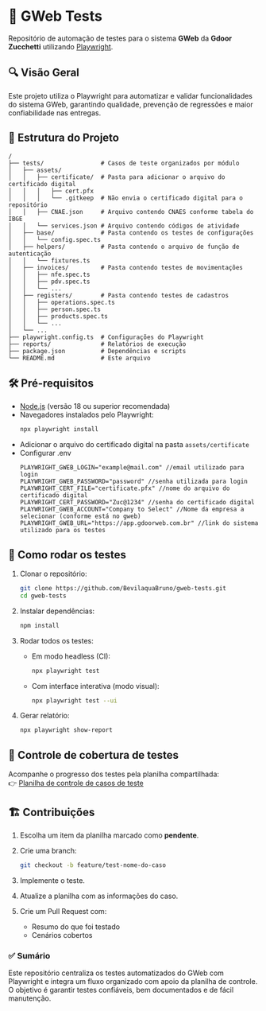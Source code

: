 # 🧪 GWeb Tests

Repositório de automação de testes para o sistema **GWeb** da **Gdoor Zucchetti** utilizando [Playwright](https://playwright.dev/).

## 🔍 Visão Geral

Este projeto utiliza o Playwright para automatizar e validar funcionalidades do sistema GWeb, garantindo qualidade, prevenção de regressões e maior confiabilidade nas entregas.

## 📁 Estrutura do Projeto

```
/
├── tests/                # Casos de teste organizados por módulo
│   ├── assets/
│   │   ├── certificate/  # Pasta para adicionar o arquivo do certificado digital
│   │   │   ├── cert.pfx
│   │   │   └── .gitkeep  # Não envia o certificado digital para o repositório
│   │   ├── CNAE.json     # Arquivo contendo CNAES conforme tabela do IBGE
│   │   └── services.json # Arquivo contendo códigos de atividade
│   ├── base/             # Pasta contendo os testes de configurações
│   │   └── config.spec.ts
│   ├── helpers/          # Pasta contendo o arquivo de função de autenticação
│   │   └── fixtures.ts 
│   ├── invoices/         # Pasta contendo testes de movimentações
│   │   ├── nfe.spec.ts
│   │   ├── pdv.spec.ts
│   │   └── ...
│   ├── registers/        # Pasta contendo testes de cadastros
│   │   ├── operations.spec.ts
│   │   ├── person.spec.ts
│   │   ├── products.spec.ts
│   │   └── ...
│   └── ...
├── playwright.config.ts  # Configurações do Playwright
├── reports/              # Relatórios de execução
├── package.json          # Dependências e scripts
└── README.md             # Este arquivo
```

## 🛠️ Pré-requisitos

- [Node.js](https://nodejs.org/) (versão 18 ou superior recomendada)
- Navegadores instalados pelo Playwright:
  ```bash
  npx playwright install
  ```
- Adicionar o arquivo do certificado digital na pasta `assets/certificate`
- Configurar .env
    ```env
    PLAYWRIGHT_GWEB_LOGIN="example@mail.com" //email utilizado para login
    PLAYWRIGHT_GWEB_PASSWORD="password" //senha utilizada para login
    PLAYWRIGHT_CERT_FILE="certificate.pfx" //nome do arquivo do certificado digital
    PLAYWRIGHT_CERT_PASSWORD="Zuc@1234" //senha do certificado digital
    PLAYWRIGHT_GWEB_ACCOUNT="Company to Select" //Nome da empresa a selecionar (conforme está no gweb)
    PLAYWRIGHT_GWEB_URL="https://app.gdoorweb.com.br" //link do sistema utilizado para os testes
    ```

## 🚀 Como rodar os testes

1. Clonar o repositório:
   ```bash
   git clone https://github.com/BevilaquaBruno/gweb-tests.git
   cd gweb-tests
   ```

2. Instalar dependências:
   ```bash
   npm install
   ```

3. Rodar todos os testes:
   - Em modo headless (CI):
     ```bash
     npx playwright test
     ```
   - Com interface interativa (modo visual):
     ```bash
     npx playwright test --ui
     ```

4. Gerar relatório:
   ```bash
   npx playwright show-report
   ```

## 🧩 Controle de cobertura de testes

Acompanhe o progresso dos testes pela planilha compartilhada:  
👉 [Planilha de controle de casos de teste]([https://docs.google.com/spreadsheets/d/10HJTxnl301riTtdf22eA8VUVJHZv90ZIadSv-17pblM/edit?gid=1386834576](https://docs.google.com/spreadsheets/d/10HJTxnl301riTtdf22eA8VUVJHZv90ZIadSv-17pblM/edit?usp=sharing))


## 🏗️ Contribuições

1. Escolha um item da planilha marcado como **pendente**.
2. Crie uma branch:
   ```bash
   git checkout -b feature/test-nome-do-caso
   ```

3. Implemente o teste.
4. Atualize a planilha com as informações do caso.
5. Crie um Pull Request com:
   - Resumo do que foi testado
   - Cenários cobertos

### ✅ Sumário

Este repositório centraliza os testes automatizados do GWeb com Playwright e integra um fluxo organizado com apoio da planilha de controle. O objetivo é garantir testes confiáveis, bem documentados e de fácil manutenção.

